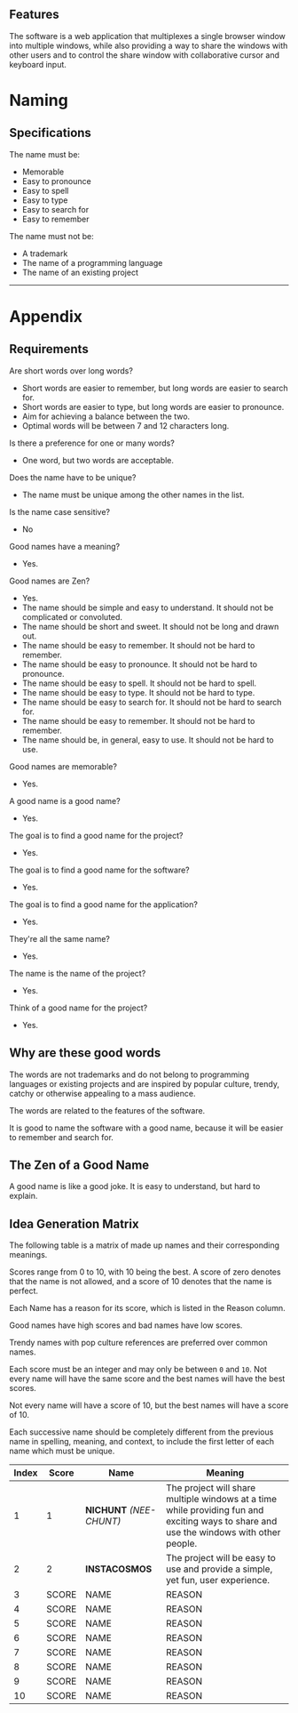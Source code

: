 ## Features

The software is a web application that multiplexes a single browser window into
multiple windows, while also providing a way to share the windows with other
users and to control the share window with collaborative cursor and keyboard
input.

# Naming

## Specifications

The name must be:

- Memorable
- Easy to pronounce
- Easy to spell
- Easy to type
- Easy to search for
- Easy to remember

The name must not be:

- A trademark
- The name of a programming language
- The name of an existing project

---

# Appendix

## Requirements

Are short words over long words?

- Short words are easier to remember, but long words are easier to search for.
- Short words are easier to type, but long words are easier to pronounce.
- Aim for achieving a balance between the two.
- Optimal words will be between 7 and 12 characters long.

Is there a preference for one or many words?

- One word, but two words are acceptable.

Does the name have to be unique?

- The name must be unique among the other names in the list.

Is the name case sensitive?

- No

Good names have a meaning?

- Yes.

Good names are Zen?

- Yes.
- The name should be simple and easy to understand. It should not be
  complicated or convoluted.
- The name should be short and sweet. It should not be long and drawn out.
- The name should be easy to remember. It should not be hard to remember.
- The name should be easy to pronounce. It should not be hard to pronounce.
- The name should be easy to spell. It should not be hard to spell.
- The name should be easy to type. It should not be hard to type.
- The name should be easy to search for. It should not be hard to search for.
- The name should be easy to remember. It should not be hard to remember.
- The name should be, in general, easy to use. It should not be hard to use.

Good names are memorable?

- Yes.

A good name is a good name?

- Yes.

The goal is to find a good name for the project?

- Yes.

The goal is to find a good name for the software?

- Yes.

The goal is to find a good name for the application?

- Yes.

They're all the same name?

- Yes.

The name is the name of the project?

- Yes.

Think of a good name for the project?

- Yes.

## Why are these good words

The words are not trademarks and do not belong to programming languages or
existing projects and are inspired by popular culture, trendy, catchy or
otherwise appealing to a mass audience.

The words are related to the features of the software.

It is good to name the software with a good name, because it will be easier to
remember and search for.

## The Zen of a Good Name

A good name is like a good joke. It is easy to understand, but hard to explain.

## Idea Generation Matrix

The following table is a matrix of made up names and their corresponding
meanings.

Scores range from 0 to 10, with 10 being the best.
A score of zero denotes that the name is not allowed, and a score of 10 denotes
that the name is perfect.

Each Name has a reason for its score, which is listed in the Reason column.

Good names have high scores and bad names have low scores.

Trendy names with pop culture references are preferred over common names.

Each score must be an integer and may only be between `0` and `10`.
Not every name will have the same score and the best names will have the best
scores.

Not every name will have a score of 10, but the best names will have a score of
10.

Each successive name should be completely different from the previous name in
spelling, meaning, and context, to include the first letter of each name which
must be unique.

| Index    |   Score  |        Name          |      Meaning                 |
|----------|----------|----------------------|------------------------------|
| 1        | 1        | **NICHUNT** *(NEE-CHUNT)*          | The project will share multiple windows at a time while providing fun and exciting ways to share and use the windows with other people.     |
| 2        | 2        | **INSTACOSMOS**             | The project will be easy to use and provide a simple, yet fun, user experience. |
| 3     | SCORE | NAME | REASON |                                                         
| 4     | SCORE | NAME | REASON |                                                        
| 5     | SCORE | NAME | REASON |                                                       
| 6     | SCORE | NAME | REASON |                                                      
| 7     | SCORE | NAME | REASON |                                                     
| 8     | SCORE | NAME | REASON |                                                    
| 9     | SCORE | NAME | REASON |                                                   
| 10    | SCORE | NAME | REASON |
